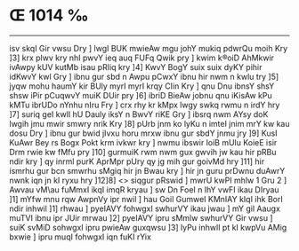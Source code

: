 # Œ 1014 ‰
---
isv skqI Gir vwsu Dry ] lwgI BUK mwieAw mgu johY mukiq pdwrQu moih
Kry ]3] krx plwv kry nhI pwvY ieq auq FUFq Qwik pry ] kwim k®oiD
AhMkwir ivAwpy kUV kutMb isau pRIiq kry ]4] KwvY BogY suix suix dyKY
pihir idKwvY kwl Gry ] ibnu gur sbd n Awpu pCwxY ibnu hir nwm n kwlu
try ]5] jyqw mohu haumY kir BUly myrI myrI krqy CIin Kry ] qnu Dnu ibnsY
shsY shsw iPir pCuqwvY muiK DUir pry ]6] ibriD BieAw jobnu qnu
iKisAw kPu kMTu ibrUDo nYnhu nIru Fry ] crx rhy kr kMpx lwgy swkq rwmu
n irdY hry ]7] suriq geI kwlI hU Dauly iksY n BwvY riKE Gry ] ibsrq
nwm AYsy doK lwgih jmu mwir smwry nrik Kry ]8] pUrb jnm ko lyKu n
imteI jnim mrY kw kau dosu Dry ] ibnu gur bwid jIvxu horu mrxw ibnu gur
sbdY jnmu jry ]9] KusI KuAwr Bey rs Bogx Pokt krm ivkwr kry ] nwmu
ibswir loiB mUlu KoieE isir Drm rwie kw fMfu pry ]10] gurmuiK rwm nwm
gux gwvih jw kau hir pRBu ndir kry ] qy inrml purK AprMpr pUry qy jg
mih gur goivMd hry ]11] hir ismrhu gur bcn smwrhu sMgiq hir jn Bwau
kry ] hir jn guru prDwnu duAwrY nwnk iqn jn kI ryxu hry ]12]8]
<> siqgur pRswid ]
mwrU kwPI mhlw 1 Gru 2 ] Awvau vM\au fuMmxI ikqI imqR kryau ] sw Dn
FoeI n lhY vwFI ikau DIryau ]1] mYfw mnu rqw AwpnVy ipr nwil ] hau
Goil GumweI KMnIAY kIqI ihk BorI ndir inhwil ]1] rhwau ] pyeIAVY
fohwgxI swhurVY ikau jwau ] mY gil Aaugx muTVI ibnu ipr JUir mrwau
]2] pyeIAVY ipru sMmlw swhurVY Gir vwsu ] suiK svMiD sohwgxI ipru
pwieAw guxqwsu ]3] lyPu inhwlI pt kI kwpVu AMig bxwie ] ipru muqI
fohwgxI iqn fuKI rYix
####
